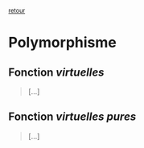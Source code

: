 <p><sup><a href="readme.md">retour</a></sup></p>

# Polymorphisme

## Fonction *virtuelles*

> [...]

## Fonction *virtuelles pures*

> [...]
